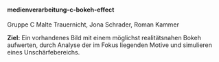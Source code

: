 #### medienverarbeitung-c-bokeh-effect
Gruppe C Malte Trauernicht, Jona Schrader, Roman Kammer

**Ziel:** Ein vorhandenes Bild mit einem möglichst realitätsnahen Bokeh aufwerten, durch Analyse der im Fokus liegenden Motive und simulieren eines Unschärfebereichs.
